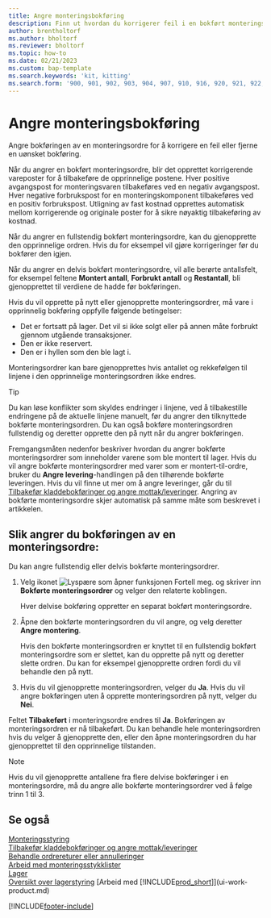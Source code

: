 ```yaml
---
title: Angre monteringsbokføring
description: Finn ut hvordan du korrigerer feil i en bokført monteringsordre.
author: brentholtorf
ms.author: bholtorf
ms.reviewer: bholtorf
ms.topic: how-to
ms.date: 02/21/2023
ms.custom: bap-template
ms.search.keywords: 'kit, kitting'
ms.search.form: '900, 901, 902, 903, 904, 907, 910, 916, 920, 921, 922, 923, 940, 941, 942, 930, 931, 932, 914, 915, 905'
---
```

# Angre monteringsbokføring

Angre bokføringen av en monteringsordre for å korrigere en feil eller fjerne en uønsket bokføring.

Når du angrer en bokført monteringsordre, blir det opprettet korrigerende vareposter for å tilbakeføre de opprinnelige postene. Hver positive avgangspost for monteringsvaren tilbakeføres ved en negativ avgangspost. Hver negative forbrukspost for en monteringskomponent tilbakeføres ved en positiv forbrukspost. Utligning av fast kostnad opprettes automatisk mellom korrigerende og originale poster for å sikre nøyaktig tilbakeføring av kostnad.  

Når du angrer en fullstendig bokført monteringsordre, kan du gjenopprette den opprinnelige ordren. Hvis du for eksempel vil gjøre korrigeringer før du bokfører den igjen.  

Når du angrer en delvis bokført monteringsordre, vil alle berørte antallsfelt, for eksempel feltene **Montert antall**, **Forbrukt antall** og **Restantall**, bli gjenopprettet til verdiene de hadde før bokføringen.  

Hvis du vil opprette på nytt eller gjenopprette monteringsordrer, må vare i opprinnelig bokføring oppfylle følgende betingelser:  

* Det er fortsatt på lager. Det vil si ikke solgt eller på annen måte forbrukt gjennom utgående transaksjoner.  
* Den er ikke reservert.  
* Den er i hyllen som den ble lagt i.  

Monteringsordrer kan bare gjenopprettes hvis antallet og rekkefølgen til linjene i den opprinnelige monteringsordren ikke endres.  

> [!TIP]  
> Du kan løse konflikter som skyldes endringer i linjene, ved å tilbakestille endringene på de aktuelle linjene manuelt, før du angrer den tilknyttede bokførte monteringsordren. Du kan også bokføre monteringsordren fullstendig og deretter opprette den på nytt når du angrer bokføringen.  

Fremgangsmåten nedenfor beskriver hvordan du angrer bokførte monteringsordrer som inneholder varene som ble montert til lager. Hvis du vil angre bokførte monteringsordrer med varer som er montert-til-ordre, bruker du **Angre levering**-handlingen på den tilhørende bokførte leveringen. Hvis du vil finne ut mer om å angre leveringer, går du til [Tilbakefør kladdebokføringer og angre mottak/leveringer](finance-how-reverse-journal-posting.md). Angring av bokførte monteringsordre skjer automatisk på samme måte som beskrevet i artikkelen.  

## Slik angrer du bokføringen av en monteringsordre:

Du kan angre fullstendig eller delvis bokførte monteringsordrer.

1. Velg ikonet ![Lyspære som åpner funksjonen Fortell meg.](media/ui-search/search_small.png "Fortell hva du vil gjøre") og skriver inn **Bokførte monteringsordrer** og velger den relaterte koblingen.  

   Hver delvise bokføring oppretter en separat bokført monteringsordre.  
2. Åpne den bokførte monteringsordren du vil angre, og velg deretter **Angre montering**.  

    Hvis den bokførte monteringsordren er knyttet til en fullstendig bokført monteringsordre som er slettet, kan du opprette på nytt og deretter slette ordren. Du kan for eksempel gjenopprette ordren fordi du vil behandle den på nytt.  
3. Hvis du vil gjenopprette monteringsordren, velger du **Ja**. Hvis du vil angre bokføringen uten å opprette monteringsordren på nytt, velger du **Nei**.  

Feltet **Tilbakeført** i monteringsordre endres til **Ja**. Bokføringen av monteringsordren er nå tilbakeført. Du kan behandle hele monteringsordren hvis du velger å gjenopprette den, eller den åpne monteringsordren du har gjenopprettet til den opprinnelige tilstanden.  

> [!NOTE]  
> Hvis du vil gjenopprette antallene fra flere delvise bokføringer i en monteringsordre, må du angre alle bokførte monteringsordrer ved å følge trinn 1 til 3.  

## Se også

[Monteringsstyring](assembly-assemble-items.md)  
[Tilbakefør kladdebokføringer og angre mottak/leveringer](finance-how-reverse-journal-posting.md)  
[Behandle ordrereturer eller annulleringer](sales-how-process-sales-returns-cancellations.md)  
[Arbeid med monteringsstykklister](assembly-how-work-assembly-boms.md)  
[Lager](inventory-manage-inventory.md)  
[Oversikt over lagerstyring](design-details-warehouse-management.md)
[Arbeid med [!INCLUDE[prod_short](includes/prod_short.md)]](ui-work-product.md)


[!INCLUDE[footer-include](includes/footer-banner.md)]